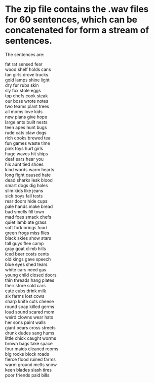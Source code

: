 # The zip file contains the .wav files for 60 sentences, which can be concatenated for form a stream of sentences.
 
The sentences are:
 
fat rat sensed fear</br>
wood shelf holds cans</br>
tan girls drove trucks</br>
gold lamps shine light</br>
dry fur rubs skin</br>
sly fox stole eggs</br>
top chefs cook steak</br>
our boss wrote notes</br>
two teams plant trees</br>
all moms love kids</br>
new plans give hope</br>
large ants built nests</br>
teen apes hunt bugs</br>
rude cats claw dogs</br>
rich cooks brewed tea</br>
fun games waste time</br>
pink toys hurt girls</br>
huge waves hit ships</br>
deaf ears hear you</br>
his aunt tied shoes</br>
kind words warm hearts</br>
long fight caused hate</br>
dead sharks leak blood</br>
smart dogs dig holes</br>
slim kids like jeans</br>
sick boys fail tests</br>
rear doors hide cups</br>
pale hands make bread</br>
bad smells fill town</br>
mad foes smack chefs</br>
quiet lamb ate grass</br>
soft fork brings food</br>
green frogs miss flies</br>
black skies show stars</br>
tall guys flee camp</br>
gray goat climb hills</br>
iced beer costs cents</br>
old kings gave speech</br>
blue eyes shed tears</br>
white cars need gas</br>
young child closed doors</br>
thin threads hang plates</br>
their store sold cars</br>
cute cubs drink milk</br>
six farms lost cows</br>
sharp knife cuts cheese</br>
round soap killed germs</br>
loud sound scared mom</br>
weird clowns wear hats</br>
her sons paint walls</br>
giant bears cross streets</br>
drunk dudes sang hums</br>
little chick caught worms</br>
brown bags take space</br>
four maids cleaned rooms</br>
big rocks block roads</br>
fierce flood ruined farms</br>
warm ground melts snow</br>
keen blades slash tires</br>
poor friends paid bills</br>
